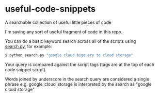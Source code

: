 # useful-code-snippets
A searchable collection of useful little pieces of code

I'm saving any sort of useful fragment of code in this repo.

You can do a basic keyword search across all of the scripts using [search.py](./search.py), for example:

```bash
$ python search.py "google cloud bigquery to cloud storage"
```

Your query is compared against the script tags (tags are at the top of each code snippet script).

Words joined by underscore in the search query are considered a single phrase e.g. google_cloud_storage is interpreted by the search as "google cloud storage"
